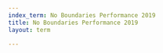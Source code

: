 ```yaml
---
index_term: No Boundaries Performance 2019
title: No Boundaries Performance 2019
layout: term

---
```

